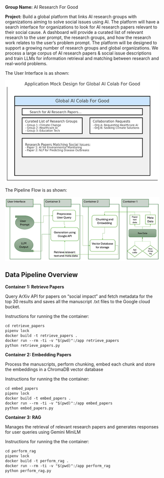**Group Name:** AI Research For Good 

**Project:** Build a global platform that links AI research groups with organizations aiming to solve social issues using AI. The platform will have a search interface for organizations to look for AI research papers relevant to their social cause. A dashboard will provide a curated list of relevant research to the user prompt, the research groups, and how the research work relates to the user’s problem prompt. The platform will be designed to support a growing number of research groups and global organizations. We process a large corpus of AI research papers & social issue descriptions and train LLMs for information retrieval and matching between research and real-world problems.

The User Interface is as shown:

<img src="references/UI.jpeg"  width="800">


The Pipeline Flow is as shown:

<img src="references/Flowchart.jpeg"  width="800">

## Data Pipeline Overview

**Container 1: Retrieve Papers**

Query ArXiv API for papers on “social impact” and fetch metadata for the top 30 results and saves all the manuscript .txt files to the Google cloud bucket. 

Instructions for running the the container:
```
cd retrieve_papers
pipenv lock
docker build -t retrieve_papers .
docker run --rm -ti -v "$(pwd)":/app retrieve_papers
python retrieve_papers.py
```

**Container 2: Embedding Papers**

Process the manuscripts, perform chunking, embed each chunk and store the embeddings in a ChromaDB vector database

Instructions for running the the container:
```
cd embed_papers
pipenv lock
docker build -t embed_papers .
docker run --rm -ti -v "$(pwd)":/app embed_papers
python embed_papers.py
```

**Container 3: RAG**

Manages the retrieval of relevant research papers and generates responses for user queries using Gemini MiniLM

Instructions for running the the container:
```
cd perform_rag
pipenv lock
docker build -t perform_rag .
docker run --rm -ti -v "$(pwd)":/app perform_rag
python perform_rag.py
```
